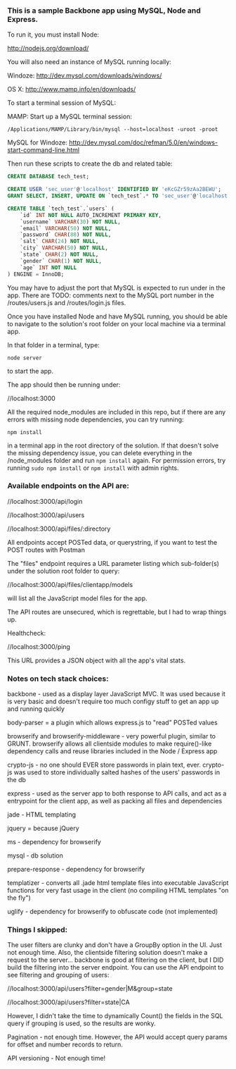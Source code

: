 ### This is a sample Backbone app using MySQL, Node and Express.

To run it, you must install Node:

http://nodejs.org/download/

You will also need an instance of MySQL running locally:

Windoze: http://dev.mysql.com/downloads/windows/

OS X: http://www.mamp.info/en/downloads/

To start a terminal session of MySQL:

MAMP: Start up a MySQL terminal session:

`/Applications/MAMP/Library/bin/mysql --host=localhost -uroot -proot`

MySQL for Windoze: http://dev.mysql.com/doc/refman/5.0/en/windows-start-command-line.html

Then run these scripts to create the db and related table:
```sql
CREATE DATABASE tech_test;

CREATE USER 'sec_user'@'localhost' IDENTIFIED BY 'eKcGZr59zAa2BEWU';
GRANT SELECT, INSERT, UPDATE ON `tech_test`.* TO 'sec_user'@'localhost';

CREATE TABLE `tech_test`.`users` (
    `id` INT NOT NULL AUTO_INCREMENT PRIMARY KEY,
    `username` VARCHAR(30) NOT NULL,
    `email` VARCHAR(50) NOT NULL,
    `password` CHAR(88) NOT NULL,
    `salt` CHAR(24) NOT NULL,
    `city` VARCHAR(50) NOT NULL,
    `state` CHAR(2) NOT NULL,
    `gender` CHAR(1) NOT NULL,
    `age` INT NOT NULL
) ENGINE = InnoDB;
```

You may have to adjust the port that MySQL is expected to run under in the app. There are TODO: comments next to the MySQL port number in the /routes/users.js and /routes/login.js files.

Once you have installed Node and have MySQL running, you should be able to navigate to the solution's root folder on your local machine via a terminal app.

In that folder in a terminal, type:

`node server`

to start the app.

The app should then be running under:

//localhost:3000

All the required node_modules are included in this repo, but if there are any errors with missing node dependencies, you can try running:

`npm install`

in a terminal app in the root directory of the solution. If that doesn't solve the missing dependency issue, you can delete everything in the /node_modules folder and run `npm install` again. For permission errors, try running `sudo npm install` or `npm install` with admin rights.

### Available endpoints on the API are:

//localhost:3000/api/login

//localhost:3000/api/users

//localhost:3000/api/files/:directory

All endpoints accept POSTed data, or querystring, if you want to test the POST routes with Postman

The "files" endpoint requires a URL parameter listing which sub-folder(s) under the solution root folder to query:

//localhost:3000/api/files/clientapp/models

will list all the JavaScript model files for the app.

The API routes are unsecured, which is regrettable, but I had to wrap things up.

Healthcheck:

//localhost:3000/ping

This URL provides a JSON object with all the app's vital stats.

### Notes on tech stack choices:

<p>backbone - used as a display layer JavaScript MVC. It was used because it is very basic and doesn't require too much configy stuff to get an app up and running quickly</p>
<p>body-parser = a plugin which allows express.js to "read" POSTed values</p>
<p>browserify and browserify-middleware - very powerful plugin, similar to GRUNT. browserify allows all clientside modules to make require()-like dependency calls and reuse libraries included in the Node / Express app</p>
<p>crypto-js - no one should EVER store passwords in plain text, ever. crypto-js was used to store individually salted hashes of the users' passwords in the db</p>
<p>express - used as the server app to both response to API calls, and act as a entrypoint for the client app, as well as packing all files and dependencies</p>
<p>jade - HTML templating</p>
<p>jquery = because jQuery</p>
<p>ms - dependency for browserify</p>
<p>mysql - db solution</p>
<p>prepare-response - dependency for browserify</p>
<p>templatizer - converts all .jade html template files into executable JavaScript functions for very fast usage in the client (no compiling HTML templates "on the fly")</p>
<p>uglify - dependency for browserify to obfuscate code (not implemented)</p>

### Things I skipped:

The user filters are clunky and don't have a GroupBy option in the UI. Just not enough time.
Also, the clientside filtering solution doesn't make a request to the server... backbone is good at filtering on the client, but I DID build the filtering into the server endpoint.
You can use the API endpoint to see filtering and grouping of users:

//localhost:3000/api/users?filter=gender|M&group=state

//localhost:3000/api/users?filter=state|CA

However, I didn't take the time to dynamically Count() the fields in the SQL query if grouping is used, so the results are wonky.

Pagination - not enough time. However, the API would accept query params for offset and number records to return.

API versioning - Not enough time!
